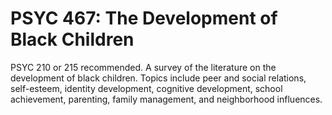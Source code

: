 # PSYC 467: The Development of Black Children

PSYC 210 or 215 recommended. A survey of the literature on the development of black children. Topics include peer and social relations, self-esteem, identity development, cognitive development, school achievement, parenting, family management, and neighborhood influences.